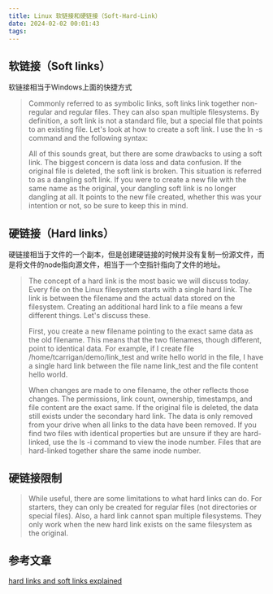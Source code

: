```yaml
---
title: Linux 软链接和硬链接（Soft-Hard-Link）
date: 2024-02-02 00:01:43
tags:
---
```

## 软链接（Soft links）

软链接相当于Windows上面的快捷方式
> Commonly referred to as symbolic links, soft links link together non-regular and regular files. They can also span multiple filesystems. By definition, a soft link is not a standard file, but a special file that points to an existing file. Let's look at how to create a soft link. I use the ln -s command and the following syntax:
>
> All of this sounds great, but there are some drawbacks to using a soft link. The biggest concern is data loss and data confusion. If the original file is deleted, the soft link is broken. This situation is referred to as a dangling soft link. If you were to create a new file with the same name as the original, your dangling soft link is no longer dangling at all. It points to the new file created, whether this was your intention or not, so be sure to keep this in mind.
>
## 硬链接（Hard links）

硬链接相当于文件的一个副本，但是创建硬链接的时候并没有复制一份源文件，而是将文件的node指向源文件，相当于一个空指针指向了文件的地址。
> The concept of a hard link is the most basic we will discuss today. Every file on the Linux filesystem starts with a single hard link. The link is between the filename and the actual data stored on the filesystem. Creating an additional hard link to a file means a few different things. Let's discuss these.
>
> First, you create a new filename pointing to the exact same data as the old filename. This means that the two filenames, though different, point to identical data. For example, if I create file /home/tcarrigan/demo/link_test and write hello world in the file, I have a single hard link between the file name link_test and the file content hello world.
>
> When changes are made to one filename, the other reflects those changes. The permissions, link count, ownership, timestamps, and file content are the exact same. If the original file is deleted, the data still exists under the secondary hard link. The data is only removed from your drive when all links to the data have been removed. If you find two files with identical properties but are unsure if they are hard-linked, use the ls -i command to view the inode number. Files that are hard-linked together share the same inode number.
>
## 硬链接限制
>
> While useful, there are some limitations to what hard links can do. For starters, they can only be created for regular files (not directories or special files). Also, a hard link cannot span multiple filesystems. They only work when the new hard link exists on the same filesystem as the original.
>
## 参考文章

[hard links and soft links explained](https://www.redhat.com/sysadmin/linking-linux-explained)
